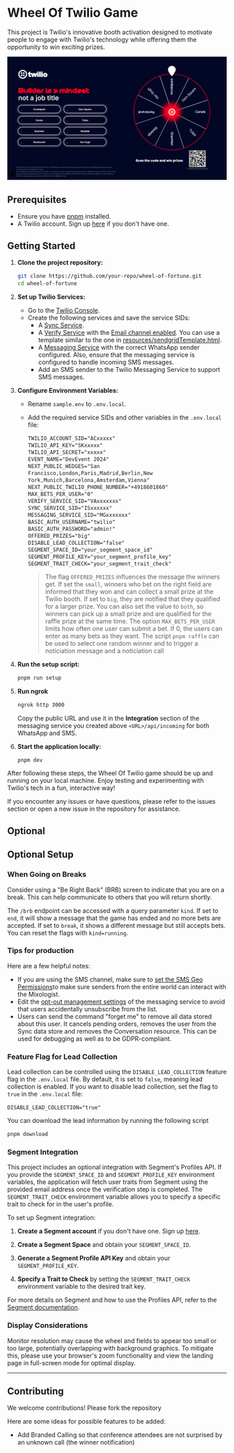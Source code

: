 # Wheel Of Twilio Game

This project is Twilio's innovative booth activation designed to motivate people to engage with Twilio's technology while offering them the opportunity to win exciting prizes.

![Screenshot of the game](./resources/wheel.png)

## Prerequisites

- Ensure you have [pnpm](https://pnpm.io/) installed.
- A Twilio account. Sign up [here](https://www.twilio.com/try-twilio) if you don't have one.

## Getting Started

1. **Clone the project repository:**

   ```bash
   git clone https://github.com/your-repo/wheel-of-fortune.git
   cd wheel-of-fortune
   ```

2. **Set up Twilio Services:**

   - Go to the [Twilio Console](https://www.twilio.com/console).
   - Create the following services and save the service SIDs:
     - A [Sync Service](https://twilio.com/console/sync).
     - A [Verify Service](https://twilio.com/console/verify) with the [Email channel enabled](https://www.twilio.com/docs/verify/email). You can use a template similar to the one in [resources/sendgridTemplate.html](resources/sendgridTemplate.html).
     - A [Messaging Service](https://twilio.com/console/messaging) with the correct WhatsApp sender configured. Also, ensure that the messaging service is configured to handle incoming SMS messages.
     - Add an SMS sender to the Twilio Messaging Service to support SMS messages.

3. **Configure Environment Variables:**

   - Rename `sample.env` to `.env.local`.
   - Add the required service SIDs and other variables in the `.env.local` file:

     ```env
     TWILIO_ACCOUNT_SID="ACxxxxx"
     TWILIO_API_KEY="SKxxxxx"
     TWILIO_API_SECRET="xxxxx"
     EVENT_NAME="DevEvent 2024"
     NEXT_PUBLIC_WEDGES="San Francisco,London,Paris,Madrid,Berlin,New York,Munich,Barcelona,Amsterdam,Vienna"
     NEXT_PUBLIC_TWILIO_PHONE_NUMBER="+4918601860"
     MAX_BETS_PER_USER="0"
     VERIFY_SERVICE_SID="VAxxxxxxx"
     SYNC_SERVICE_SID="ISxxxxxx"
     MESSAGING_SERVICE_SID="MGxxxxxxx"
     BASIC_AUTH_USERNAME="twilio"
     BASIC_AUTH_PASSWORD="admin!"
     OFFERED_PRIZES="big"
     DISABLE_LEAD_COLLECTION="false"
     SEGMENT_SPACE_ID="your_segment_space_id"
     SEGMENT_PROFILE_KEY="your_segment_profile_key"
     SEGMENT_TRAIT_CHECK="your_segment_trait_check"
     ```

     > The flag `OFFERED_PRIZES` influences the message the winners get. If set the `small`, winners who bet on the right field are informed that they won and can collect a small prize at the Twilio booth. If set to `big`, they are notified that they qualified for a larger prize. You can also set the value to `both`, so winners can pick up a small prize and are qualified for the raffle prize at the same time.
     > The option `MAX_BETS_PER_USER` limits how often one user can submit a bet. If 0, the users can enter as many bets as they want.
     > The script `pnpm raffle` can be used to select one random winner and to trigger a noticiation message and a noticiation call

4. **Run the setup script:**

   ```bash
   pnpm run setup
   ```

5. **Run ngrok**

   ```bash
   ngrok http 3000
   ```

   Copy the public URL and use it in the **Integration** section of the messaging service you created above `<URL>/api/incoming` for both WhatsApp and SMS.

6. **Start the application locally:**
   ```bash
   pnpm dev
   ```

After following these steps, the Wheel Of Twilio game should be up and running on your local machine. Enjoy testing and experimenting with Twilio's tech in a fun, interactive way!

If you encounter any issues or have questions, please refer to the issues section or open a new issue in the repository for assistance.

## Optional

## Optional Setup

### When Going on Breaks

Consider using a "Be Right Back" (BRB) screen to indicate that you are on a break. This can help communicate to others that you will return shortly.

The `/brb` endpoint can be accessed with a query parameter `kind`. If set to `end`, it will show a message that the game has ended and no more bets are accepted. If set to `break`, it shows a different message but still accepts bets. You can reset the flags with `kind=running`.

### Tips for production

Here are a few helpful notes:

- If you are using the SMS channel, make sure to [set the SMS Geo Permissions](https://www.twilio.com/docs/messaging/guides/sms-geo-permissions)to make sure senders from the entire world can interact with the Mixologist.
- Edit the [opt-out management settings](https://help.twilio.com/articles/360034798533-Getting-Started-with-Advanced-Opt-Out-for-Messaging-Services) of the messaging service to avoid that users accidentally unsubscribe from the list.
- Users can send the command "forget me" to remove all data stored about this user. It cancels pending orders, removes the user from the Sync data store and removes the Conversation resource. This can be used for debugging as well as to be GDPR-compliant.

### Feature Flag for Lead Collection

Lead collection can be controlled using the `DISABLE_LEAD_COLLECTION` feature flag in the `.env.local` file. By default, it is set to `false`, meaning lead collection is enabled. If you want to disable lead collection, set the flag to `true` in the `.env.local` file:

```env
DISABLE_LEAD_COLLECTION="true"
```

You can download the lead information by running the following script

```bash
pnpm download
```

### Segment Integration

This project includes an optional integration with Segment's Profiles API. If you provide the `SEGMENT_SPACE_ID` and `SEGMENT_PROFILE_KEY` environment variables, the application will fetch user traits from Segment using the provided email address once the verification step is completed. The `SEGMENT_TRAIT_CHECK` environment variable allows you to specify a specific trait to check for in the user's profile.

To set up Segment integration:

1. **Create a Segment account** if you don't have one. Sign up [here](https://segment.com/).

2. **Create a Segment Space** and obtain your `SEGMENT_SPACE_ID`.

3. **Generate a Segment Profile API Key** and obtain your `SEGMENT_PROFILE_KEY`.

4. **Specify a Trait to Check** by setting the `SEGMENT_TRAIT_CHECK` environment variable to the desired trait key.

For more details on Segment and how to use the Profiles API, refer to the [Segment documentation](https://segment.com/docs/).

### Display Considerations

Monitor resolution may cause the wheel and fields to appear too small or too large, potentially overlapping with background graphics. To mitigate this, please use your browser's zoom functionality and view the landing page in full-screen mode for optimal display.

---

## Contributing

We welcome contributions! Please fork the repository


Here are some ideas for possible features to be added:
- Add Branded Calling so that conference attendees are not surprised by an unknown call (the winner notification)